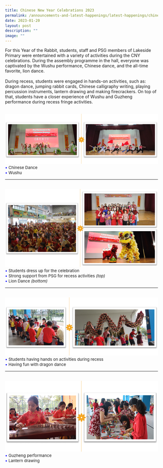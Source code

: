 ```yaml
---
title: Chinese New Year Celebrations 2023
permalink: /announcements-and-latest-happenings/latest-happenings/chinese-new-year-celebrations-2023/
date: 2023-01-20
layout: post
description: ""
image: ""
---
```

For this Year of the Rabbit, students, staff and PSG members of Lakeside Primary were entertained with a variety of activities during the CNY celebrations. During the assembly programme in the hall, everyone was captivated by the Wushu performance, Chinese dance, and the all-time favorite, lion dance. 
<br><br>
During recess, students were engaged in hands-on activities, such as: dragon dance, jumping rabbit cards, Chinese calligraphy writing, playing percussion instruments, lantern drawing and making firecrackers. On top of that, students have a closer experience of Wushu and Guzheng performance during recess fringe activities.
<br><br>

<img src="/images/Happenings/CNY/CNY1.png">
<br>
<span style="font-size:10pt;">
<span style="color:blue;">•</span> Chinese Dance <br><span style="color:blue;">•</span> Wushu </span>
<hr><br>
<img src="/images/Happenings/CNY/CNY2.png">
<br>
<span style="font-size:10pt;">
<span style="color:blue;">•</span> Students dress up for the celebration <br><span style="color:blue;">•</span> Strong support from PSG for recess activities <i>(top)</i><br><span style="color:blue;">•</span> Lion Dance <i>(bottom)</i></span>
<hr><br>
<img src="/images/Happenings/CNY/CNY3.png">
<span style="font-size:10pt;">
<span style="color:blue;">•</span> Students having hands on activities during recess <br><span style="color:blue;">•</span> Having fun with dragon dance </span>
<hr><br>
<img src="/images/Happenings/CNY/CNY4.png">
<span style="font-size:10pt;">
<span style="color:blue;">•</span> Guzheng performance <br><span style="color:blue;">•</span> Lantern drawing </span>